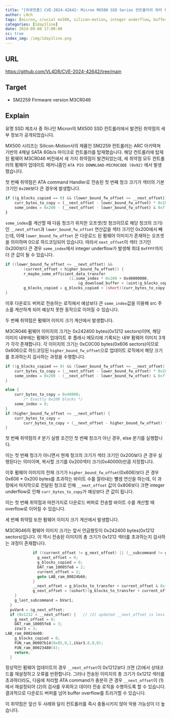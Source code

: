 ```yaml
---
title: "[하루한줄] CVE-2024-42642: Micron MX500 SSD Series 컨트롤러의 여러 취약점"
author: L0ch
tags: [micron, crucial mx500, silicon-motion, integer underflow, buffer overflow]
categories: [1day1line]
date: 2024-09-08 17:00:00
cc: true
index_img: /img/1day1line.png
---
```

## URL

https://github.com/VL4DR/CVE-2024-42642/tree/main

## Target

- SM2259 Firmware version M3CR046

## Explain

유명 SSD 제조사 중 하나인 Micron의 MX500 SSD 컨트롤러에서 발견된 취약점의 세부 정보가 공개되었습니다.

MX500 시리즈는 Silicon-Motion사의 제품인 SM2259 컨트롤러는 ARC 아키텍쳐 기반의 4채널 SATA 6Gb/s 마이크로 컨트롤러를 탑재했습니다. 해당 컨트롤러에 탑재된 펌웨어 M3CR046 버전에서 세 가지 취약점이 발견되었는데, 세 취약점 모두 컨트롤러의 펌웨어 업데이트 메커니즘인 `ATA PIO DOWNLOAD-MICROCODE (0x92)` 에서 발생했습니다.

첫 번째 취약점은 ATA command Handler로 전송된 첫 번째 청크 크기가 섹터의 기본 크기인 `0x200`보다 큰 경우에 발생합니다.

```python
if ((g_blocks_copied == 0) && (lower_bound_fw_offset <= __next_offset)) { 
	curr_bytes_to_copy = (__next_offset - lower_bound_fw_offset) * 0x200; 
	some_index = 0x200 - (__next_offset - lower_bound_fw_offset) & 0xffff; 
} 
```

`some_index`를 계산할 때 다음 청크가 위치한 오프셋(첫 청크이므로 해당 청크의 크기)인 `__next_offset`과 `lower_bound_fw_offset` 연산값을 섹터 크기인 0x200에서 빼는데, 이때 `lower_bound_fw_offset` 은 다운로드 된 펌웨어 이미지가 존재하는 오프셋을 의미하며 0으로 하드코딩되어 있습니다. 따라서 `next_offset`이 섹터 크기인 0x200보다 큰 경우 `some_index`에서 integer underflow가 발생해 최대 `0xFFFF`까지 더 큰 값이 될 수 있습니다.

```c
if ((lower_bound_fw_offset <= __next_offset) && 
		(current_offset < higher_bound_fw_offset)) { 
		r_maybe_some_efficient_data_transfer 
							(1,some_index * 0x200 + Ox40000000, 
								&g_download_buffer + (uint)g_blocks_copied * Ox200, curr_bytes_to_copy,0,1 ); 
		g_blocks_copied = g_blocks_copied + (short)(curr_bytes_to_copy >> 9); 
} 
```

이후 다운로드 버퍼로 전송하는 로직에서 예상보다 큰  `some_index`값을 이용해 src 주소를 계산하계 되어 예상치 못한 동작으로 이어질 수 있습니다.

두 번째 취약점은 펌웨어 이미지 크기 계산에서 발생합니다.

M3CR046 펌웨어 이미지의 크기는 0x242400 bytes(0x1212 sectors)이며, 해당 이미지 내부에는 펌웨어 업데이트 후 플래시 메모리에 기록되는 내부 펌웨어 이미지 3개가 각각 존재합니다. 각 이미지의 크기는 0xC0C00 bytes(0x606 sectors)이므로 0x606으로 하드코딩된 `higher_bound_fw_offset`으로 업데이트 로직에서 해당 크기를 초과하는지 검사하는 과정을 수행합니다.

```c
if ((g_blocks_copied == 0) && (lower_bound_fw_offset <= __next_offset)) { 
	curr_bytes_to_copy = (__next_offset - lower_bound_fw_offset) * 0x200; 
	some_index = 0x200 - (__next_offset - lower_bound_fw_offset) & 0xffff; 
} 

else { 
	curr_bytes_to_copy = 0x40000; 
		/* Exactly 0x200 blocks */ 
	some_index = 0; 
}
if (higher_bound_fw_offset <= __next_offset) { 
	curr_bytes_to_copy = 
		curr_bytes_to_copy + (__next_offset - higher_bound_fw_offset) * -0x200; 
} 

```

첫 번째 취약점의 if 분기 실행 조건인 첫 번째 청크가 아닌 경우, else 분기를 실행합니다.

이는 첫 번째 청크가 아니면서 현재 청크의 크기가 섹터 크기인 0x200보다 큰 경우 실행된다는 의미이며, 복사할 크기를 0x200섹터 크기(0x40000)만큼 지정합니다.

이후 펌웨어 이미지의 전체 크기가 `higher_bound_fw_offset`(0x606)보다 큰 경우 0x606 * 0x200 bytes를 초과하는 바이트 수를 잘라내는 뺼셈 연산을 하는데, 이 과정에서 마지막으로 전달된 청크로 인해 `__next_offset` 값이 0x806보다 크면 integer underflow로 인해 `curr_bytes_to_copy`가 예상보다 큰 값이 됩니다.

이는 첫 번째 취약점과 마찬가지로 다운로드 버퍼로 전송할 바이트 수를 계산할 때 overflow로 이어질 수 있습니다.

세 번째 취약점 또한 펌웨어 이미지 크기 계산에서 발생합니다.

M3CR046의 펌웨어 이미지 크기는 앞서 언급했듯이 0x242400 bytes(0x1212 sectors)입니다. 이 역시 전송된 이미지의 총 크기가 0x1212 섹터를 초과하는지 검사하는 과정이 존재합니다.

```c
			if ((current_offset != g_next_offset) || (__subcommand != g_last_subcommand)) {
			  g_next_offset = 0;
			  g_blocks_copied = 0;
			  DAT_ram_10005fe8 = 2;
			  current_offset = 2;
			  goto LAB_ram_80024b66;
			}
			__next_offset = g_blocks_to_transfer + current_offset & 0xffff; // (1) update __next_offset
			g_next_offset = (ushort)(g_blocks_to_transfer + current_offset);
    }
    g_last_subcommand = bVar1;
  }
  puVar4 = &g_next_offset;
  if (0x1212 < __next_offset) {   // (2) updated __next_offset is less than 0x1212
    g_next_offset = 0;
    DAT_ram_10005fe8 = 3;
    iVar3 = 3;
LAB_ram_80024e08:
    g_blocks_copied = 0;
    FUN_ram_00007b14(0x85,0,1,iVar3,0,0,0);
    FUN_ram_80023480(4);
    return;
  }
```

정상적인 펌웨어 업데이트의 경우 `__next_offset`이 0x1212보다 크면 (2)에서 상태코드를 재설정하고 오류를 반환합니다. 그러나 전송된 이미지의 총 크기가 0x1212 섹터를 초과하더라도, 다음에 처리할 ATA command가 충분히 큰 경우 `__next_offset`이 (1)에서 재설정되어 (2)의 검사를 우회하고 데이터 전송 로직을 수행하도록 할 수 있습니다.  결과적으로 다운로드 버퍼를 넘어 buffer overflow를 트리거할 수 있습니다.

이 취약점은 앞선 두 사례와 달리 컨트롤러를 즉시 충돌시키지 않아 악용 가능성이 더 높습니다.